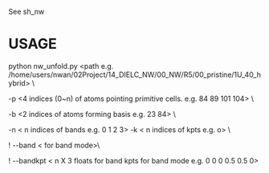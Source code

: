 See sh_nw

USAGE 
=======
python nw_unfold.py 
<path e.g. /home/users/nwan/02Project/14_DIELC_NW/00_NW/R5/00_pristine/1U_40_hybrid> \

-p <4 indices (0~n) of atoms pointing primitive cells. e.g. 84 89 101 104>  \

-b <2 indices of atoms forming basis e.g. 23 84> \

-n < n indices of bands e.g. 0 1 2 3> -k < n indices of kpts e.g. o> \

! --band < for band mode>\

! --bandkpt < n X 3 floats for band kpts for band mode e.g. 0 0 0 0.5 0.5 0>
